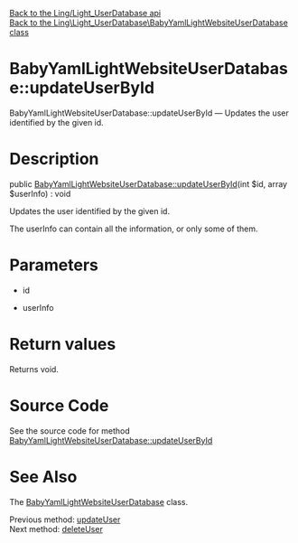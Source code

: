 [Back to the Ling/Light_UserDatabase api](https://github.com/lingtalfi/Light_UserDatabase/blob/master/doc/api/Ling/Light_UserDatabase.md)<br>
[Back to the Ling\Light_UserDatabase\BabyYamlLightWebsiteUserDatabase class](https://github.com/lingtalfi/Light_UserDatabase/blob/master/doc/api/Ling/Light_UserDatabase/BabyYamlLightWebsiteUserDatabase.md)


BabyYamlLightWebsiteUserDatabase::updateUserById
================



BabyYamlLightWebsiteUserDatabase::updateUserById — Updates the user identified by the given id.




Description
================


public [BabyYamlLightWebsiteUserDatabase::updateUserById](https://github.com/lingtalfi/Light_UserDatabase/blob/master/doc/api/Ling/Light_UserDatabase/BabyYamlLightWebsiteUserDatabase/updateUserById.md)(int $id, array $userInfo) : void




Updates the user identified by the given id.

The userInfo can contain all the information, or only some of them.




Parameters
================


- id

    

- userInfo

    


Return values
================

Returns void.








Source Code
===========
See the source code for method [BabyYamlLightWebsiteUserDatabase::updateUserById](https://github.com/lingtalfi/Light_UserDatabase/blob/master/BabyYamlLightWebsiteUserDatabase.php#L315-L337)


See Also
================

The [BabyYamlLightWebsiteUserDatabase](https://github.com/lingtalfi/Light_UserDatabase/blob/master/doc/api/Ling/Light_UserDatabase/BabyYamlLightWebsiteUserDatabase.md) class.

Previous method: [updateUser](https://github.com/lingtalfi/Light_UserDatabase/blob/master/doc/api/Ling/Light_UserDatabase/BabyYamlLightWebsiteUserDatabase/updateUser.md)<br>Next method: [deleteUser](https://github.com/lingtalfi/Light_UserDatabase/blob/master/doc/api/Ling/Light_UserDatabase/BabyYamlLightWebsiteUserDatabase/deleteUser.md)<br>

